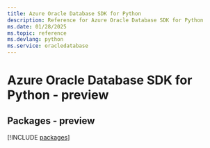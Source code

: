 ```yaml
---
title: Azure Oracle Database SDK for Python
description: Reference for Azure Oracle Database SDK for Python
ms.date: 01/28/2025
ms.topic: reference
ms.devlang: python
ms.service: oracledatabase
---
```

# Azure Oracle Database SDK for Python - preview
## Packages - preview
[!INCLUDE [packages](oracle-database-index.md)]